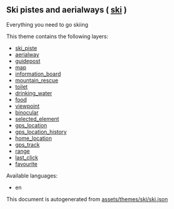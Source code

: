 [//]: # (WARNING: this file is automatically generated. Please find the sources at the bottom and edit those sources)

 Ski pistes and aerialways ( [ski](https://mapcomplete.org/ski) ) 
------------------------------------------------------------------



Everything you need to go skiing

This theme contains the following layers:



  - [ski_piste](../Layers/ski_piste.md)
  - [aerialway](../Layers/aerialway.md)
  - [guidepost](../Layers/guidepost.md)
  - [map](../Layers/map.md)
  - [information_board](../Layers/information_board.md)
  - [mountain_rescue](../Layers/mountain_rescue.md)
  - [toilet](../Layers/toilet.md)
  - [drinking_water](../Layers/drinking_water.md)
  - [food](../Layers/food.md)
  - [viewpoint](../Layers/viewpoint.md)
  - [binocular](../Layers/binocular.md)
  - [selected_element](../Layers/selected_element.md)
  - [gps_location](../Layers/gps_location.md)
  - [gps_location_history](../Layers/gps_location_history.md)
  - [home_location](../Layers/home_location.md)
  - [gps_track](../Layers/gps_track.md)
  - [range](../Layers/range.md)
  - [last_click](../Layers/last_click.md)
  - [favourite](../Layers/favourite.md)


Available languages:



  - en
 

This document is autogenerated from [assets/themes/ski/ski.json](https://github.com/pietervdvn/MapComplete/blob/develop/assets/themes/ski/ski.json)
